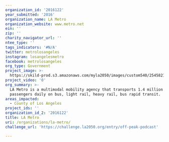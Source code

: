 ```yaml
---
organization_id: '2016122'
year_submitted: '2016'
organization_name: LA Metro
organization_website: www.metro.net
ein: ''
zip: ''
charity_navigator_url: ''
ntee_type: ''
tags_indicators: '#N/A'
twitter: metrolosangeles
instagram: losangelesmetro
facebook: metrolosangeles
org_type: Government
project_image: >-
  https://skild-prod.s3.amazonaws.com/myla2050/images/custom540/2545821265741-team91.png
project_video: '0'
org_summary: >-
  LA Metro is a multimodal mobility agency that transports 1.4 million
  passengers daily on bus, light rail, heavy rail, bus rapid transit.
areas_impacted:
  - County of Los Angeles
project_ids: ''
organization_id_2: '2016122'
title: LA Metro
uri: /organizations/la-metro/
challenge_url: 'https://challenge.la2050.org/entry/off-peak-podcast'

---
```

